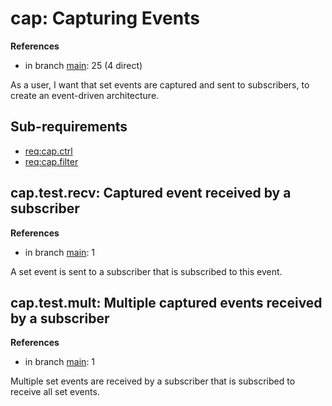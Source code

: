 # cap: Capturing Events

**References**

- in branch [main](https://github.com/mhatzl/evident/tree/main): 25 (4 direct)

As a user, I want that set events are captured and sent to subscribers, to create an event-driven architecture.

## Sub-requirements

- [req:cap.ctrl](5-REQ-cap.ctrl)
- [req:cap.filter](5-REQ-cap.filter)

## cap.test.recv: Captured event received by a subscriber

**References**

- in branch [main](https://github.com/mhatzl/evident/tree/main): 1

A set event is sent to a subscriber that is subscribed to this event.

## cap.test.mult: Multiple captured events received by a subscriber

**References**

- in branch [main](https://github.com/mhatzl/evident/tree/main): 1

Multiple set events are received by a subscriber that is subscribed to receive all set events.

